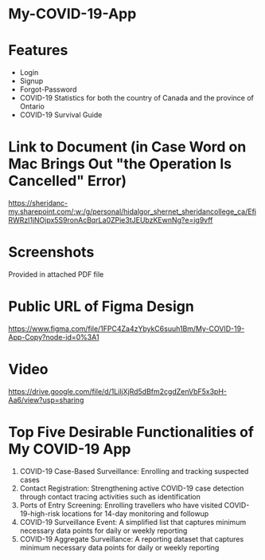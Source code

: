 # My-COVID-19-App
# Features
- Login
- Signup
- Forgot-Password
- COVID-19 Statistics for both the country of Canada and the province of Ontario
- COVID-19 Survival Guide
# Link to Document (in Case Word on Mac Brings Out "the Operation Is Cancelled" Error)
https://sheridanc-my.sharepoint.com/:w:/g/personal/hidalgor_shernet_sheridancollege_ca/EfiRWRzl1jNOjpx5S9ronAcBqrLa0ZPie3tJEUbzKEwnNg?e=ig9vff
# Screenshots
Provided in attached PDF file
# Public URL of Figma Design
https://www.figma.com/file/1FPC4Za4zYbykC6suuh1Bm/My-COVID-19-App-Copy?node-id=0%3A1
# Video
https://drive.google.com/file/d/1LiljXjRd5dBfm2cgdZenVbF5x3pH-Aa6/view?usp=sharing
# Top Five Desirable Functionalities of My COVID-19 App
1. COVID-19 Case-Based Surveillance: Enrolling and tracking suspected cases
2. Contact Registration: Strengthening active COVID-19 case detection through contact tracing activities such as identification
3. Ports of Entry Screening: Enrolling travellers who have visited COVID-19-high-risk locations for 14-day monitoring and followup
4. COVID-19 Surveillance Event: A simplified list that captures minimum necessary data points for daily or weekly reporting
5. COVID-19 Aggregate Surveillance: A reporting dataset that captures minimum necessary data points for daily or weekly reporting
